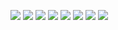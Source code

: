 <p width="1000px"><img src="https://user-images.githubusercontent.com/37925813/109529209-d6411680-7af8-11eb-8eee-d02fe18982ee.jpg">
<img src="https://user-images.githubusercontent.com/37925813/109529211-d80ada00-7af8-11eb-830e-145a88e6f383.jpg">
<img src="https://user-images.githubusercontent.com/37925813/109529212-d8a37080-7af8-11eb-9ade-ade0a20bd11f.jpg">
<img src="https://user-images.githubusercontent.com/37925813/109529213-d93c0700-7af8-11eb-8a38-6739ce661ee1.jpg">
<img src="https://user-images.githubusercontent.com/37925813/109529209-d6411680-7af8-11eb-8eee-d02fe18982ee.jpg">
<img src="https://user-images.githubusercontent.com/37925813/109529218-d9d49d80-7af8-11eb-9ff5-bb6973df8c45.jpg">
<img src="https://user-images.githubusercontent.com/37925813/109529220-da6d3400-7af8-11eb-8eec-03002f8135e1.jpg">
<img src="https://user-images.githubusercontent.com/37925813/109529221-db05ca80-7af8-11eb-99c9-48319b4bf437.jpg"></p>